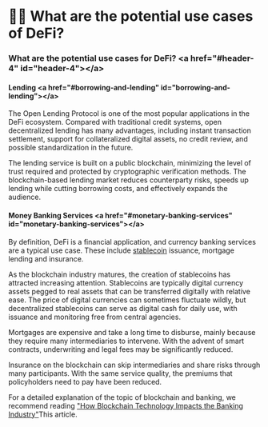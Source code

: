<h1>🧑🎨 What are the potential use cases of DeFi? </h1>
<h3>What are the potential use cases for DeFi? &lt;a href=&quot;#header-4&quot; id=&quot;header-4&quot;&gt;&lt;/a&gt;</h3>
<h4>Lending &lt;a href=&quot;#borrowing-and-lending&quot; id=&quot;borrowing-and-lending&quot;&gt;&lt;/a&gt;</h4>
<p>The Open Lending Protocol is one of the most popular applications in the DeFi ecosystem. Compared with traditional credit systems, open decentralized lending has many advantages, including instant transaction settlement, support for collateralized digital assets, no credit review, and possible standardization in the future. </p>
<p>The lending service is built on a public blockchain, minimizing the level of trust required and protected by cryptographic verification methods. The blockchain-based lending market reduces counterparty risks, speeds up lending while cutting borrowing costs, and effectively expands the audience. </p>
<h4>Money Banking Services &lt;a href=&quot;#monetary-banking-services&quot; id=&quot;monetary-banking-services&quot;&gt;&lt;/a&gt;</h4>
<p>By definition, DeFi is a financial application, and currency banking services are a typical use case. These include <a href="https://academy.binance.com/glossary/stablecoin">stablecoin</a> issuance, mortgage lending and insurance. </p>
<p>As the blockchain industry matures, the creation of stablecoins has attracted increasing attention. Stablecoins are typically digital currency assets pegged to real assets that can be transferred digitally with relative ease. The price of digital currencies can sometimes fluctuate wildly, but decentralized stablecoins can serve as digital cash for daily use, with issuance and monitoring free from central agencies. </p>
<p>Mortgages are expensive and take a long time to disburse, mainly because they require many intermediaries to intervene. With the advent of smart contracts, underwriting and legal fees may be significantly reduced. </p>
<p>Insurance on the blockchain can skip intermediaries and share risks through many participants. With the same service quality, the premiums that policyholders need to pay have been reduced. </p>
<p>For a detailed explanation of the topic of blockchain and banking, we recommend reading <a href="https://academy.binance.com/zh/articles/how-blockchain-technology-will-impact-the- banking-industry">"How Blockchain Technology Impacts the Banking Industry"</a>This article. </p>